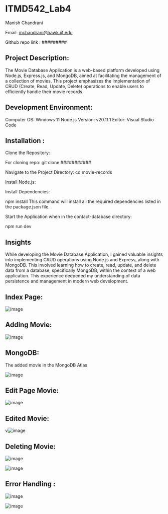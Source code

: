 ﻿# ITMD542_Lab4

 Manish Chandrani

Email: mchandrani@hawk.iit.edu

Github repo link : #########

## Project Description:

The Movie Database Application is a web-based platform developed using Node.js, Express.js, and MongoDB, aimed at facilitating the management of a collection of movies. This project emphasizes the implementation of CRUD (Create, Read, Update, Delete) operations to enable users to efficiently handle their movie records

## Development Environment:

Computer OS: Windows 11 Node.js Version: v20.11.1 Editor: Visual Studio Code

## Installation :

Clone the Repository:

For cloning repo: git clone ###########

Navigate to the Project Directory: cd movie-records

Install Node.js:

Install Dependencies:

npm install This command will install all the required dependencies listed in the package.json file.

Start the Application when in the contact-database directory:

npm run dev


## Insights

While developing the Movie Database Application, I gained valuable insights into implementing CRUD operations using Node.js and Express, along with MongoDB. This involved learning how to create, read, update, and delete data from a database, specifically MongoDB, within the context of a web application. This experience deepened my understanding of data persistence and management in modern web development.


## Index Page:

![image](https://github.com/manishchandrani/ITMD542_Lab4/assets/142928384/43f38dda-6c11-4f9f-b058-ff6dc56d2c53)


## Adding Movie:

![image](https://github.com/manishchandrani/ITMD542_Lab4/assets/142928384/f577bf68-3eb5-484c-9c52-ceb2b3cacdcb)

## MongoDB: 

The added movie in the MongoDB Atlas 

![image](https://github.com/manishchandrani/ITMD542_Lab4/assets/142928384/6afaf545-afbd-4e4b-ba88-538e4d285b80)

## Edit Page Movie: 

![image](https://github.com/manishchandrani/ITMD542_Lab4/assets/142928384/fecda927-ac1e-41de-9efa-67f8308fb2f2)

## Edited Movie: 

v![image](https://github.com/manishchandrani/ITMD542_Lab4/assets/142928384/721fbcdd-dd1b-48b6-955c-edda05dd6c0b)

## Deleting Movie: 

![image](https://github.com/manishchandrani/ITMD542_Lab4/assets/142928384/19d46ed6-3018-419f-8a8f-b8486daf74cf)

![image](https://github.com/manishchandrani/ITMD542_Lab4/assets/142928384/1aeaa7fc-e1ee-44a7-a6d6-0fd75e0cf97f)

## Error Handling : 

![image](https://github.com/manishchandrani/ITMD542_Lab4/assets/142928384/7f8466ea-3765-4916-a3bb-bcd61a977b31)

![image](https://github.com/manishchandrani/ITMD542_Lab4/assets/142928384/00913f54-11f5-4455-abc0-5b8868b71e1e)







